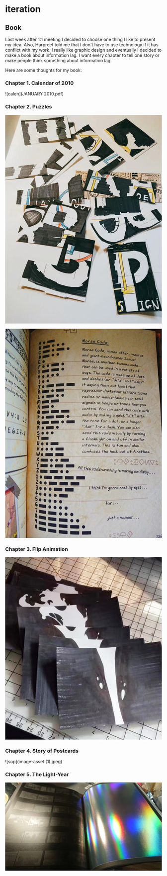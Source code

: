 # iteration
## Book

Last week after 1:1 meeting I decided to choose one thing I like to present my idea. Also, Harpreet told me that I don't have to use technology if it has conflict with my work. I really like graphic design and eventually I decided to make a book about information lag. I want every chapter to tell one story or make people think something about information lag.

Here are some thoughts for my book:

### Chapter 1. Calendar of 2010

![calen](JANUARY 2010.pdf)

### Chapter 2. Puzzles

![puzzle](1521606810188_.pic_hd.jpg)

![secret](1491606810186_.pic_hd.jpg)

### Chapter 3. Flip Animation

![fa](1561606810191_.pic_hd.jpg)

### Chapter 4. Story of Postcards

![sop](image-asset (1).jpeg)

### Chapter 5. The Light-Year

![ly](1531606810188_.pic_hd.jpg)
